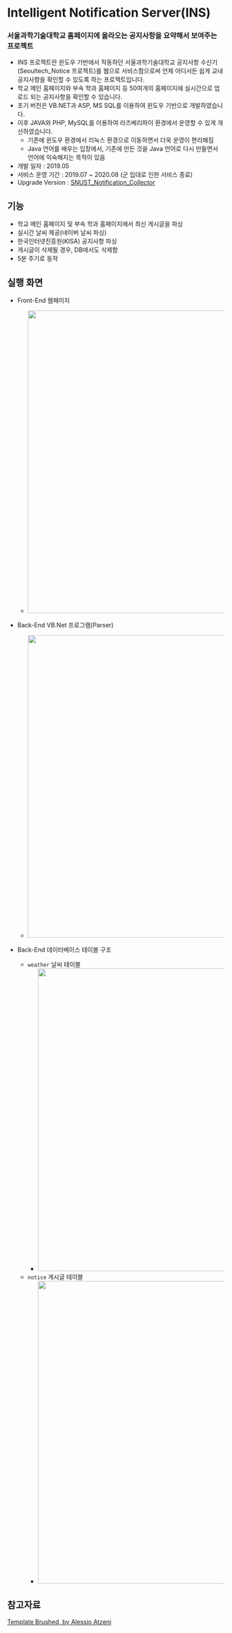 # Intelligent Notification Server(INS)

### 서울과학기술대학교 홈페이지에 올라오는 공지사항을 요약해서 보여주는 프로젝트
- INS 프로젝트란 윈도우 기반에서 작동하던 서울과학기술대학교 공지사항 수신기(Seoultech_Notice 프로젝트)를 웹으로 서비스함으로써 언제 어디서든 쉽게 교내 공지사항을 확인할 수 있도록 하는 프로젝트입니다.
- 학교 메인 홈페이지와 부속 학과 홈페이지 등 50여개의 홈페이지에 실시간으로 업로드 되는 공지사항을 확인할 수 있습니다.
- 초기 버전은 VB.NET과 ASP, MS SQL를 이용하여 윈도우 기반으로 개발하였습니다.
- 이후 JAVA와 PHP, MySQL를 이용하여 라즈베리파이 환경에서 운영할 수 있게 개선하였습니다.
  - 기존에 윈도우 환경에서 리눅스 환경으로 이동하면서 더욱 운영이 편리해짐
  - Java 언어를 배우는 입장에서, 기존에 만든 것을 Java 언어로 다시 만들면서 언어에 익숙해지는 목적이 있음
- 개발 일자 : 2019.05
- 서비스 운영 기간 : 2019.07 ~ 2020.08 (군 입대로 인한 서비스 종료)
- Upgrade Version : [SNUST_Notification_Collector](https://github.com/ehn1225/SNUST_Notification_Collector)

## 기능
- 학교 메인 홈페이지 및 부속 학과 홈페이지에서 최신 게시글을 파싱
- 실시간 날씨 제공(네이버 날씨 파싱)
- 한국인터넷진흥원(KISA) 공지사항 파싱
- 게시글이 삭제될 경우, DB에서도 삭제함
- 5분 주기로 동작

## 실행 화면
- Front-End 웹페이지
  - <img src="https://github.com/ehn1225/Projects/assets/5174517/3a8660f7-90bb-4289-acba-192e05064d04" width="700"/>

- Back-End VB.Net 프로그램(Parser)
  - <img src="https://github.com/ehn1225/Projects/assets/5174517/f38d5d3b-094e-4132-be9e-6aa8d800abc1" width="700"/>

- Back-End 데이터베이스 테이블 구조
  - ```weather``` 날씨 테이블
    - <img src="https://github.com/ehn1225/Projects/assets/5174517/9ee05da1-3308-48cd-ab9d-7cd5925627fc" width="700"/>
  - ```notice``` 게시글 테이블
    - <img src="https://github.com/ehn1225/Projects/assets/5174517/f984bb95-414f-440c-a9a5-277dbfd4be9f" width="700"/>

## 참고자료
[Template Brushed, by Alessio Atzeni](https://www.alessioatzeni.com/blog/brushed-template/)
